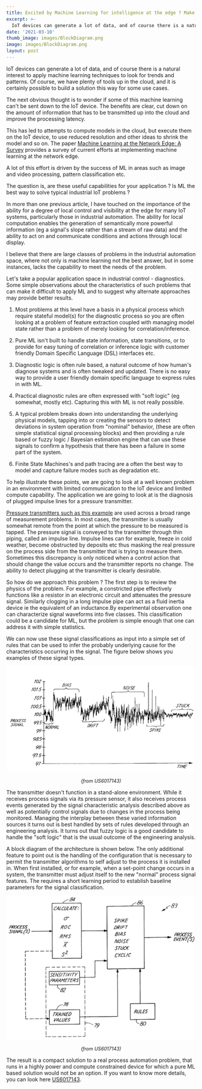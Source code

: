 ```yaml
---
title: Excited by Machine Learning for intelligence at the edge ? Make sure it's the right tool for your job.
excerpt: >-
  IoT devices can generate a lot of data, and of course there is a natural interest to apply machine learning techniques to look for trends and patterns. Of course, we have plenty of tools up in the cloud, and it is certainly possible to build a solution this way for some use cases.
date: '2021-03-10'
thumb_image: images/BlockDiagram.png
image: images/BlockDiagram.png
layout: post
--- 
```



IoT devices can generate a lot of data, and of course there is a natural interest to apply machine learning techniques to look for trends and patterns. Of course, we have plenty of tools up in the cloud, and it is certainly possible to build a solution this way for some use cases.

The next obvious thought is to wonder if some of this machine learning can't be sent down to the IoT device. The benefits are clear, cut down on the amount of information that has to be transmitted up into the cloud and improve the processing latency.

This has led to attempts to compute models in the cloud, but execute them on the IoT device, to use reduced resolution and other ideas to shrink the model and so on. The paper [Machine Learning at the Network Edge: A Survey](https://arxiv.org/abs/1908.00080) provides a survey of current efforts at implementing machine learning at the network edge.

A lot of this effort is driven by the success of ML in areas such as image and video processing, pattern classification etc.

The question is, are these useful capabilities for your application ? Is ML the best way to solve typical industrial IoT problems ? 

In more than one previous article, I have touched on the importance of the ability for a degree of local control and visibility at the edge for many IoT systems, particularly those in industrial automation. The ability for local computation enables the generation of semantically more powerful information (eg a signal's slope rather than a stream of raw data) and the ability to act on and communicate conditions and actions through local display.

I believe that there are large classes of problems in the industrial automation space, where not only is machine learning not the best answer, but in some instances, lacks the capability to meet the needs of the problem.

Let's take a popular application space in industrial control - diagnostics. Some simple observations about the characteristics of such problems that can make it difficult to apply ML and to suggest why alternate approaches may provide better results.

1) Most problems at this level have a basis in a physical process which require stateful model(s) for the diagnostic process so you are often looking at a problem of feature extraction coupled with managing model state rather than a problem of merely looking for correlation/inference.

3) Pure ML isn't built to handle state information, state transitions, or to provide for easy tuning of correlation or inference logic with 
customer friendly Domain Specific Language (DSL) interfaces etc.

4) Diagnostic logic is often rule based, a natural outcome of how human's diagnose systems and is often tweaked and updated. There is no easy way to provide a user friendly domain specific language to express rules in with ML. 

5) Practical diagnostic rules are often expressed with "soft logic" (eg somewhat, mostly etc). Capturing this with ML is not really possible.

6) A typical problem breaks down into understanding the underlying physical models, tapping into or creating the sensors to detect deviations in system operation from "nominal" behavior, (these are often simple statistical signal processing blocks) and then providing a rule based or fuzzy logic / Bayesian estimation engine that can use these signals to confirm a hypothesis that there has been a failure in some part of the system.

7) Finite State Machines's and path tracing are a often the best way to model and capture failure modes such as degradation etc.

To help illustrate these points, we are going to look at a well known problem in an environment with limited communication to the IoT device and limited compute capability. The application we are going to look at is the diagnosis of plugged impulse lines for a pressure transmitter. 

[Pressure transmitters such as this example](https://www.emerson.com/resource/image/1272634/portrait_ratio3x4/768/1024/5b5bdf8916ba63cce3030491d3e84dd6/Gm/prod-rmt-p3051s.jpg) are used across a broad range of measurement problems. In most cases, the transmitter is usually somewhat remote from the point at which the pressure to be measured is tapped. The pressure signal is conveyed to the transmitter through thin piping, called an impulse line. Impulse lines can for example, freeze in cold weather, become obstructed by deposits etc thus masking the real pressure on the process side from the transmitter that is trying to measure them. Sometimes this discrepancy is only noticed when a control action that should change the value occurs and the transmitter reports no change. The ability to detect plugging at the transmitter is clearly desirable.

So how do we approach this problem ? The first step is to review the physics of the problem. For example, a constricted pipe effectively functions like a resistor in an electronic circuit and attenuates the pressure signal. Similarly clogging in a long impulse pipe can act as a fluid inertia device ie the equivalent of an inductance.By experimental observation one can characterize signal waveforms into five classes. This classification could be a candidate for ML, but the problem is simple enough that one can address it with simple statistics.

We can now use these signal classifications as input into a simple set of rules that can be used to infer the probably underlying cause for the characteristics occurring in the signal. The figure below shows you examples of these signal types.

![Signal types](images/SignalTypes.png) 
<p style="text-align: center;font-size:90%"><i>(from US6017143) </i></p>

The transmitter doesn't function in a stand-alone environment. While it receives process signals via its pressure sensor, it also receives process events generated by the signal characteristic analysis described above as well as potentially control signals due to changes in the process being monitored. Managing the interplay between these varied information sources it turns out is best handled by sets of rules developed through an engineering analysis. It turns out that fuzzy logic is a good candidate to handle the "soft logic" that is the usual outcome of the engineering analysis.

A block diagram of the architecture is shown below. The only additional feature to point out is the handling of the configuration that is necessary to permit the transmitter algorithms to self adjust to the process it is installed in. When first installed, or for example, when a set-point change occurs in a system, the transmitter must adjust itself to the new "normal" process signal features. The requires a short learning period to establish baseline parameters for the signal classification.

![Block diagram](images/BlockDiagram.png)
<p style="text-align: center;font-size:90%"><i>(from US6017143) </i></p>

The result is a compact solution to a real process automation problem, that runs in a highly power and compute constrained device for which a pure ML based solution would not be an option. If you want to know more details, you can look here [US6017143](http://patft.uspto.gov/netacgi/nph-Parser?Sect1=PTO1&Sect2=HITOFF&d=PALL&p=1&u=%2Fnetahtml%2FPTO%2Fsrchnum.htm&r=1&f=G&l=50&s1=6017143.PN.&OS=PN/6017143&RS=PN/6017143).

